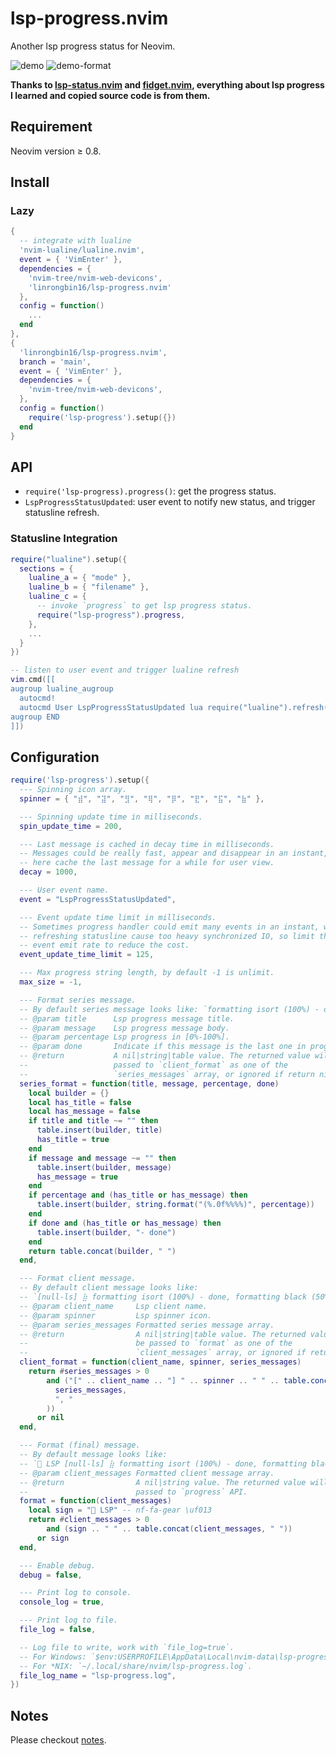 # lsp-progress.nvim

Another lsp progress status for Neovim.

![demo](https://user-images.githubusercontent.com/6496887/215637132-65e27eac-df71-4d17-9365-b516d6536ece.jpg)
![demo-format](https://user-images.githubusercontent.com/6496887/215700315-9d205333-b0e8-4630-9afd-67e2a1c6e3ae.jpg)

**Thanks to [lsp-status.nvim](https://github.com/nvim-lua/lsp-status.nvim) and
[fidget.nvim](https://github.com/j-hui/fidget.nvim), everything about lsp
progress I learned and copied source code is from them.**

## Requirement

Neovim version &ge; 0.8.

## Install

### Lazy

```lua
{
  -- integrate with lualine
  'nvim-lualine/lualine.nvim',
  event = { 'VimEnter' },
  dependencies = {
    'nvim-tree/nvim-web-devicons',
    'linrongbin16/lsp-progress.nvim'
  },
  config = function()
    ...
  end
},
{
  'linrongbin16/lsp-progress.nvim',
  branch = 'main',
  event = { 'VimEnter' },
  dependencies = {
    'nvim-tree/nvim-web-devicons',
  },
  config = function()
    require('lsp-progress').setup({})
  end
}
```

## API

- `require('lsp-progress).progress()`: get the progress status.
- `LspProgressStatusUpdated`: user event to notify new status, and trigger
  statusline refresh.

### Statusline Integration

```lua
require("lualine").setup({
  sections = {
    lualine_a = { "mode" },
    lualine_b = { "filename" },
    lualine_c = {
      -- invoke `progress` to get lsp progress status.
      require("lsp-progress").progress,
    },
    ...
  }
})

-- listen to user event and trigger lualine refresh
vim.cmd([[
augroup lualine_augroup
  autocmd!
  autocmd User LspProgressStatusUpdated lua require("lualine").refresh()
augroup END
]])
```

## Configuration

```lua
require('lsp-progress').setup({
  --- Spinning icon array.
  spinner = { "⣾", "⣽", "⣻", "⢿", "⡿", "⣟", "⣯", "⣷" },

  --- Spinning update time in milliseconds.
  spin_update_time = 200,

  --- Last message is cached in decay time in milliseconds.
  -- Messages could be really fast, appear and disappear in an instant, so
  -- here cache the last message for a while for user view.
  decay = 1000,

  --- User event name.
  event = "LspProgressStatusUpdated",

  --- Event update time limit in milliseconds.
  -- Sometimes progress handler could emit many events in an instant, while
  -- refreshing statusline cause too heavy synchronized IO, so limit the
  -- event emit rate to reduce the cost.
  event_update_time_limit = 125,

  --- Max progress string length, by default -1 is unlimit.
  max_size = -1,

  --- Format series message.
  -- By default series message looks like: `formatting isort (100%) - done`
  -- @param title      Lsp progress message title.
  -- @param message    Lsp progress message body.
  -- @param percentage Lsp progress in [0%-100%].
  -- @param done       Indicate if this message is the last one in progress.
  -- @return           A nil|string|table value. The returned value will be
  --                   passed to `client_format` as one of the
  --                   `series_messages` array, or ignored if return nil.
  series_format = function(title, message, percentage, done)
    local builder = {}
    local has_title = false
    local has_message = false
    if title and title ~= "" then
      table.insert(builder, title)
      has_title = true
    end
    if message and message ~= "" then
      table.insert(builder, message)
      has_message = true
    end
    if percentage and (has_title or has_message) then
      table.insert(builder, string.format("(%.0f%%%%)", percentage))
    end
    if done and (has_title or has_message) then
      table.insert(builder, "- done")
    end
    return table.concat(builder, " ")
  end,

  --- Format client message.
  -- By default client message looks like:
  -- `[null-ls] ⣷ formatting isort (100%) - done, formatting black (50%)`
  -- @param client_name     Lsp client name.
  -- @param spinner         Lsp spinner icon.
  -- @param series_messages Formatted series message array.
  -- @return                A nil|string|table value. The returned value will
  --                        be passed to `format` as one of the
  --                        `client_messages` array, or ignored if return nil.
  client_format = function(client_name, spinner, series_messages)
    return #series_messages > 0
        and ("[" .. client_name .. "] " .. spinner .. " " .. table.concat(
          series_messages,
          ", "
        ))
      or nil
  end,

  --- Format (final) message.
  -- By default message looks like:
  -- ` LSP [null-ls] ⣷ formatting isort (100%) - done, formatting black (50%)`
  -- @param client_messages Formatted client message array.
  -- @return                A nil|string value. The returned value will be
  --                        passed to `progress` API.
  format = function(client_messages)
    local sign = " LSP" -- nf-fa-gear \uf013
    return #client_messages > 0
        and (sign .. " " .. table.concat(client_messages, " "))
      or sign
  end,

  --- Enable debug.
  debug = false,

  --- Print log to console.
  console_log = true,

  --- Print log to file.
  file_log = false,

  -- Log file to write, work with `file_log=true`.
  -- For Windows: `$env:USERPROFILE\AppData\Local\nvim-data\lsp-progress.log`.
  -- For *NIX: `~/.local/share/nvim/lsp-progress.log`.
  file_log_name = "lsp-progress.log",
})
```

## Notes

Please checkout [notes](/doc/notes.md).
